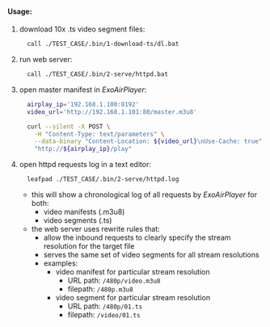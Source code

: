 #### Usage:

1. download 10x .ts video segment files:
   ```bash
     call ./TEST_CASE/.bin/1-download-ts/dl.bat
   ```
2. run web server:
   ```bash
     call ./TEST_CASE/.bin/2-serve/httpd.bat
   ```
3. open master manifest in _ExoAirPlayer_:
   ```bash
     airplay_ip='192.168.1.100:8192'
     video_url='http://192.168.1.101:80/master.m3u8'

     curl --silent -X POST \
       -H "Content-Type: text/parameters" \
       --data-binary "Content-Location: ${video_url}\nUse-Cache: true" \
       "http://${airplay_ip}/play"
   ```
4. open httpd requests log in a text editor:
   ```bash
     leafpad ./TEST_CASE/.bin/2-serve/httpd.log
   ```
   - this will show a chronological log of all requests by _ExoAirPlayer_ for both:
     * video manifests (.m3u8)
     * video segments (.ts)
   - the web server uses rewrite rules that:
     * allow the inbound requests to clearly specify the stream resolution for the target file
     * serves the same set of video segments for all stream resolutions
     * examples:
       - video manifest for particular stream resolution
         * URL path: `/480p/video.m3u8`
         * filepath: `/480p.m3u8`
       - video segment for particular stream resolution
         * URL path: `/480p/01.ts`
         * filepath: `/video/01.ts`
